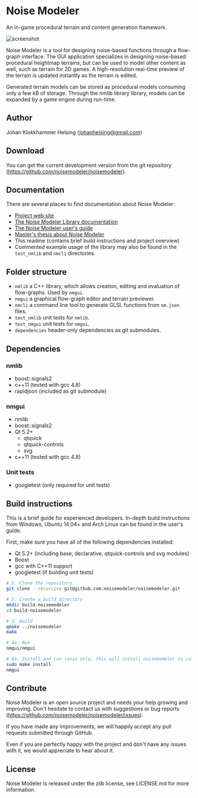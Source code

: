 # Noise Modeler

An in-game procedural terrain and content generation framework.

![screenshot](http://www.noisemodeler.org/images/noisemodelerfullscreenshot.png)

Noise Modeler is a tool for designing noise-based functions through a flow-graph interface. The GUI application specializes in designing noise-based procedural heightmap terrains, but can be used to model other content as well, such as terrain for 2D games. A high-resolution real-time preview of the terrain is updated instantly as the terrain is edited.

Generated terrain models can be stored as procedural models consuming only a few kB of storage. Through the nmlib library library, models can be expanded by a game engine during run-time.

## Author

Johan Klokkhammer Helsing (johanhelsing@gmail.com)

## Download

You can get the current development version from the git repository (https://github.com/noisemodeler/noisemodeler).

## Documentation

There are several places to find documentation about Noise Modeler:

 * [Project web site](http://www.noisemodeler.org)
 * [The Noise Modeler Library documentation](http://docs.noisemodeler.org)
 * [The Noise Modeler user's guide](http://www.noisemodeler.org/usersguide/noisemodeler-usersguide-0.1.5.pdf)
 * [Master's thesis about Noise Modeler](https://ntnuopen.ntnu.no/ntnu-xmlui/handle/11250/2352231?show=full)
 * This readme (contains brief build instructions and project overview)
 * Commented example usage of the library may also be found in the `test_nmlib` and `nmcli` directories.

## Folder structure

 * `nmlib` a C++ library, which allows creation, editing and evaluation of flow-graphs. Used by `nmgui`.
 * `nmgui` a graphical flow-graph editor and terrain previewer.
 * `nmcli` a command line tool to generate GLSL functions from `nm.json` files.
 * `test_nmlib` unit tests for `nmlib`.
 * `test_nmgui` unit tests for `nmgui`.
 * `dependencies` header-only dependencies as git submodules.

## Dependencies

### nmlib

 * boost::signals2
 * c++11 (tested with gcc 4.8)
 * rapidjson (included as git submodule)

### nmgui

 * nmlib
 * boost::signals2
 * Qt 5.2+
   * qtquick
   * qtquick-controls
   * svg
 * c++11 (tested with gcc 4.8)

### Unit tests

 * googletest (only required for unit tests)

## Build instructions

This is a brief guide for experienced developers. In-depth build instructions from Windows, Ubuntu 14.04+ and Arch Linux can be found in the user's guide.

First, make sure you have all of the following dependencies installed:

 * Qt 5.2+ (including base, declarative, qtquick-controls and svg modules)
 * Boost
 * gcc with C++11 support
 * googletest (if building unit tests)

```bash
# 1. Clone the repository.
git clone --recursive git@github.com:noisemodeler/noisemodeler.git 

# 2. Create a build directory
mkdir build-noisemodeler
cd build-noisemodeler

# 3. Build
qmake ../noisemodeler
make

# 4a. Run
nmgui/nmgui

# 4b. Install and run (unix only, this will install noisemodeler in /usr/)
sudo make install
nmgui
```

## Contribute

Noise Modeler is an open source project and needs your help growing and improving. Don't hesitate to contact us with suggestions or bug reports (https://github.com/noisemodeler/noisemodeler/issues).

If you have made any improvements, we will happily accept any pull requests submitted through GitHub.

Even if you are perfectly happy with the project and don't have any issues with it, we would appreciate to hear about it.

## License

Noise Modeler is released under the zlib license, see LICENSE.md for more information.
